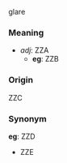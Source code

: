 glare
### Meaning
+ _adj_: ZZA
    + __eg__: ZZB

### Origin

ZZC

### Synonym

__eg__: ZZD

+ ZZE


